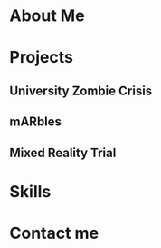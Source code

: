 # About Me

# Projects
## University Zombie Crisis

## mARbles

## Mixed Reality Trial

# Skills

# Contact me
